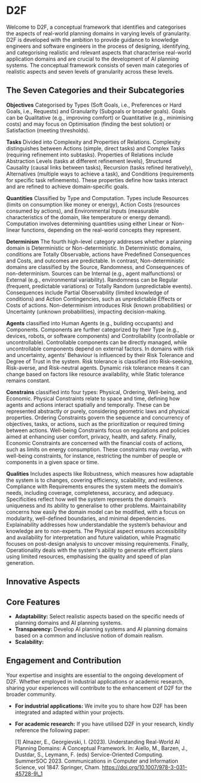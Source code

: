 # D2F
Welcome to D2F, a conceptual framework that identifies and categorises the aspects of real-world planning domains in varying levels of granularity. D2F is developed with the ambition to provide guidance to knowledge engineers and software engineers in the process of designing, identifying, and categorising realistic and relevant aspects that characterise real-world application domains and are crucial to the development of AI planning systems. The conceptual framework consists of seven main categories of realistic aspects and seven levels of granularity across these levels.

## The Seven Categories and their Subcategories

**Objectives**
Categorised by Types (Soft Goals, i.e., Preferences or Hard Goals, i.e., Requests) and Granularity (Subgoals or broader goals). Goals can be Qualitative (e.g., improving comfort) or Quantitative (e.g., minimising costs) and may focus on Optimisation (finding the best solution) or Satisfaction (meeting thresholds).

**Tasks**
 Divided into Complexity and Properties of Relations. Complexity distinguishes between Actions (simple, direct tasks) and Complex Tasks (requiring refinement into subtasks). Properties of Relations include Abstraction Levels (tasks at different refinement levels), Structured Causality (causal links between tasks), Recursion (tasks refined iteratively), Alternatives (multiple ways to achieve a task), and Conditions (requirements for specific task refinements). These properties define how tasks interact and are refined to achieve domain-specific goals.

**Quantities**
Classified by Type and Computation. Types include Resources (limits on consumption like money or energy), Action Costs (resources consumed by actions), and Environmental Inputs (measurable characteristics of the domain, like temperature or energy demand). Computation involves determining quantities using either Linear or Non-linear functions, depending on the real-world concepts they represent.

**Determinism**
The fourth high-level category addresses whether a planning domain is Deterministic or Non-deterministic. In Deterministic domains, conditions are Totally Observable, actions have Predefined Consequences and Costs, and outcomes are predictable. In contrast, Non-deterministic domains are classified by the Source, Randomness, and Consequences of non-determinism. Sources can be Internal (e.g., agent malfunctions) or External (e.g., environmental variability). Randomness can be Regular (frequent, predictable variations) or Totally Random (unpredictable events). Consequences include Partial Observability (limited knowledge of conditions) and Action Contingencies, such as unpredictable Effects or Costs of actions. Non-determinism introduces Risk (known probabilities) or Uncertainty (unknown probabilities), impacting decision-making.

**Agents**
classified into Human Agents (e.g., building occupants) and Components. Components are further categorized by their Type (e.g., devices, robots, or software components) and Controllability (controllable or uncontrollable). Controllable components can be directly managed, while uncontrollable components depend on external factors. In domains with risk and uncertainty, agents' Behaviour is influenced by their Risk Tolerance and Degree of Trust in the system. Risk tolerance is classified into Risk-seeking, Risk-averse, and Risk-neutral agents. Dynamic risk tolerance means it can change based on factors like resource availability, while Static tolerance remains constant.

**Constrains**
classified into four types: Physical, Ordering, Well-being, and Economic. Physical Constraints relate to space and time, defining how agents and actions interact spatially and temporally. These can be represented abstractly or purely, considering geometric laws and physical properties. Ordering Constraints govern the sequence and concurrency of objectives, tasks, or actions, such as the prioritization or required timing between actions. Well-being Constraints focus on regulations and policies aimed at enhancing user comfort, privacy, health, and safety. Finally, Economic Constraints are concerned with the financial costs of actions, such as limits on energy consumption. These constraints may overlap, with well-being constraints, for instance, restricting the number of people or components in a given space or time.

**Qualities**
Includes aspects like Robustness, which measures how adaptable the system is to changes, covering efficiency, scalability, and resilience. Compliance with Requirements ensures the system meets the domain’s needs, including coverage, completeness, accuracy, and adequacy. Specificities reflect how well the system represents the domain’s uniqueness and its ability to generalise to other problems. Maintainability concerns how easily the domain model can be modified, with a focus on modularity, well-defined boundaries, and minimal dependencies. Explainability addresses how understandable the system’s behaviour and knowledge are to non-experts. The Physical aspect ensures accessibility and availability for interpretation and future validation, while Pragmatic focuses on post-design analysis to uncover missing requirements. Finally, Operationality deals with the system's ability to generate efficient plans using limited resources, emphasising the quality and speed of plan generation.


## Innovative Aspects



## Core Features

- **Adaptability:** Select realistic aspects based on the specific needs of planning domains and AI planning systems.
- **Transparency:** Develop AI planning systems and AI planning domains based on a common and inclusive notion of domain realism.
- **Scalability:**


## Engagement and Contribution
Your expertise and insights are essential to the ongoing development of D2F. Whether employed in industrial applications or academic research, sharing your experiences will contribute to the enhancement of D2F for the broader community.

- **For industrial applications:** We invite you to share how D2F has been integrated and adapted within your projects.
- **For academic research:** If you have utilised D2F in your research, kindly reference the following paper:

   [1] Alnazer, E., Georgievski, I. (2023). Understanding Real-World AI Planning Domains: A Conceptual Framework. In: Aiello, M., Barzen, J., Dustdar, S., Leymann, F. (eds) Service-Oriented Computing. SummerSOC 2023. Communications in Computer and Information Science, vol 1847. Springer, Cham. https://doi.org/10.1007/978-3-031-45728-9\_1
